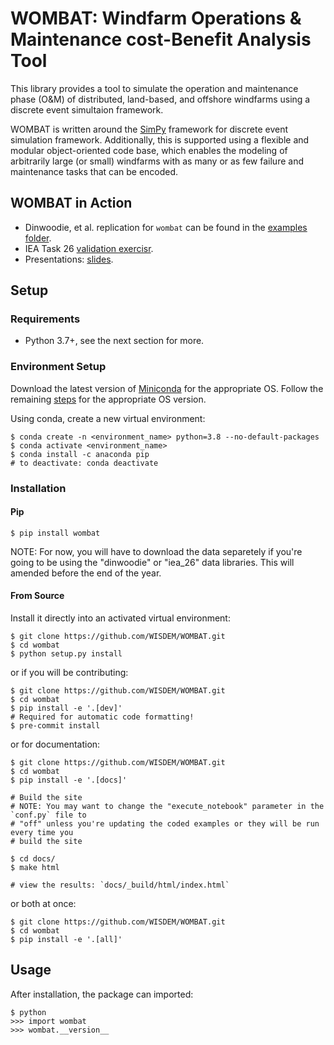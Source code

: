 # WOMBAT: Windfarm Operations & Maintenance cost-Benefit Analysis Tool

This library provides a tool to simulate the operation and maintenance phase (O&M) of
distributed, land-based, and offshore windfarms using a discrete event simultaion
framework.

WOMBAT is written around the [SimPy](https://gitlab.com/team-simpy/simpy) framework
for discrete event simulation framework. Additionally, this is supported using a
flexible and modular object-oriented code base, which enables the modeling of
arbitrarily large (or small) windfarms with as many or as few failure and maintenance
tasks that can be encoded.

## WOMBAT in Action

* Dinwoodie, et al. replication for `wombat` can be found in the [examples folder](./notebooks/examples.ipynb).
* IEA Task 26 [validation exercisr](./eaxamples/iea_26_validation.ipynb).
* Presentations: [slides](./presentation_material/).

## Setup

### Requirements

* Python 3.7+, see the next section for more.

### Environment Setup

Download the latest version of [Miniconda](<https://docs.conda.io/en/latest/miniconda.html>)
   for the appropriate OS. Follow the remaining [steps](<https://conda.io/projects/conda/en/latest/user-guide/install/index.html#regular-installation>)
   for the appropriate OS version.

Using conda, create a new virtual environment:
```text
$ conda create -n <environment_name> python=3.8 --no-default-packages
$ conda activate <environment_name>
$ conda install -c anaconda pip
# to deactivate: conda deactivate
```


### Installation


#### Pip

```text
$ pip install wombat
```

NOTE: For now, you will have to download the data separetely if you're going to be
using the "dinwoodie" or "iea_26" data libraries. This will amended before the end of
the year.


#### From Source

Install it directly into an activated virtual environment:

```text
$ git clone https://github.com/WISDEM/WOMBAT.git
$ cd wombat
$ python setup.py install
```

or if you will be contributing:

```text
$ git clone https://github.com/WISDEM/WOMBAT.git
$ cd wombat
$ pip install -e '.[dev]'
# Required for automatic code formatting!
$ pre-commit install
```

or for documentation:

```text
$ git clone https://github.com/WISDEM/WOMBAT.git
$ cd wombat
$ pip install -e '.[docs]'

# Build the site
# NOTE: You may want to change the "execute_notebook" parameter in the `conf.py` file to
# "off" unless you're updating the coded examples or they will be run every time you
# build the site

$ cd docs/
$ make html

# view the results: `docs/_build/html/index.html`
```

or both at once:

```text
$ git clone https://github.com/WISDEM/WOMBAT.git
$ cd wombat
$ pip install -e '.[all]'
```

## Usage

After installation, the package can imported:

```text
$ python
>>> import wombat
>>> wombat.__version__
```

